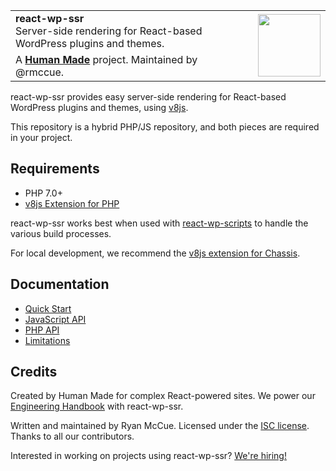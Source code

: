 <table width="100%">
	<tr>
		<td align="left">
			<strong>react-wp-ssr</strong><br />
			Server-side rendering for React-based WordPress plugins and themes.
		</td>
		<td align="center" rowspan="2">
			<img src="https://hmn.md/content/themes/hmnmd/assets/images/hm-logo.svg" width="100" />
		</td>
	</tr>
	<tr>
		<td>
			A <strong><a href="https://hmn.md/">Human Made</a></strong> project. Maintained by @rmccue.
		</td>
	</tr>
</table>

react-wp-ssr provides easy server-side rendering for React-based WordPress plugins and themes, using [v8js](https://github.com/phpv8/v8js).

This repository is a hybrid PHP/JS repository, and both pieces are required in your project.


## Requirements

* PHP 7.0+
* [v8js Extension for PHP](https://github.com/phpv8/v8js)

react-wp-ssr works best when used with [react-wp-scripts](https://github.com/humanmade/react-wp-scripts/) to handle the various build processes.

For local development, we recommend the [v8js extension for Chassis](https://github.com/Chassis/v8js).


## Documentation

* [Quick Start](docs/quick-start.md)
* [JavaScript API](docs/api-js.md)
* [PHP API](docs/api-php.md)
* [Limitations](docs/limitations.md)


## Credits

Created by Human Made for complex React-powered sites. We power our [Engineering Handbook](https://engineering.hmn.md/) with react-wp-ssr.

Written and maintained by Ryan McCue. Licensed under the [ISC license](LICENSE). Thanks to all our contributors.

Interested in working on projects using react-wp-ssr? [We're hiring!](https://humanmade.com/hiring/)
